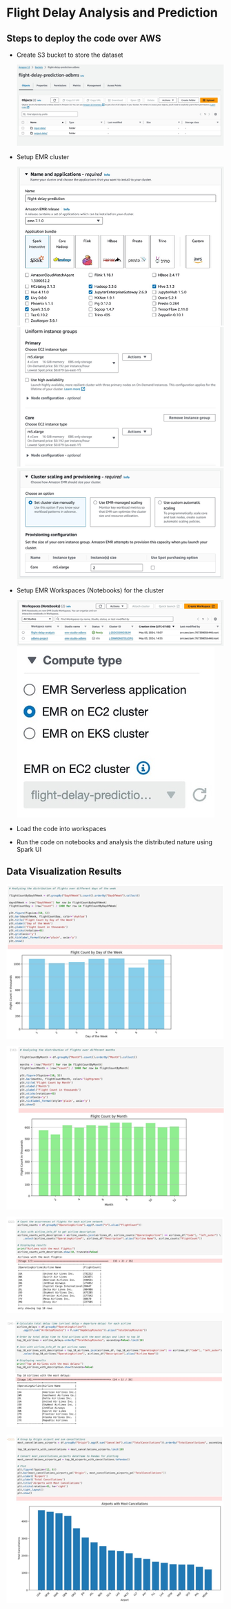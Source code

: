 # Flight Delay Analysis and Prediction

## Steps to deploy the code over AWS

- Create S3 bucket to store the dataset

  ![img](image/readme/s3.jpg)
- Setup EMR cluster

  ![1715572867061](image/readme/emr-1.jpg)![1715572867061](image/readme/emr-2.jpg)![1715572867061](image/readme/emr-3.jpg)
- Setup EMR Workspaces (Notebooks) for the cluster

  ![1715573093732](image/readme/workspace-1.jpg)
  					![1715573093732](image/readme/workspace-2.jpg)
- Load the code into workspaces
- Run the code on notebooks and analysis the distributed nature using Spark UI

## Data Visualization Results

![1715573093732](image/readme/data-visualization-1.jpg)

![1715573093732](image/readme/data-visualization-2.jpg)

![1715573093732](image/readme/data-visualization-3.jpg)

![1715573093732](image/readme/data-visualization-4.jpg)

![1715573093732](image/readme/data-visualization-5.jpg)
